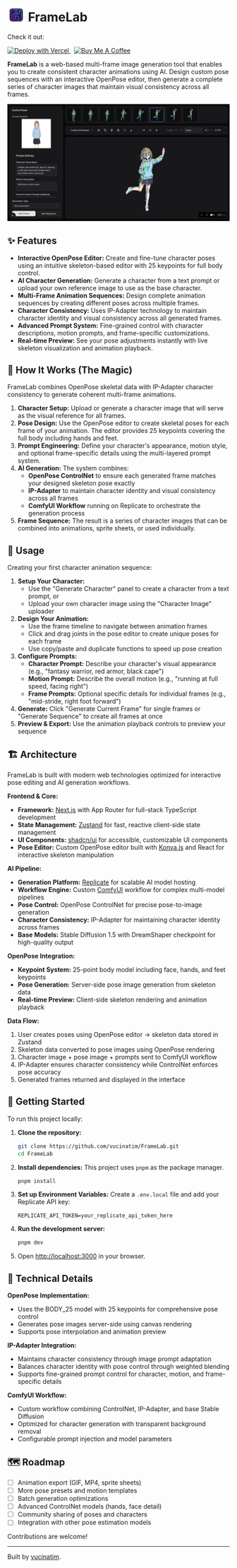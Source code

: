 # <img style="margin-bottom: -5px;" src="public/logo.png" alt="FrameLab Logo" width="40"/> FrameLab

Check it out:
<p>
  <a href="https://frame-lab-chi.vercel.app/" target="_blank" rel="noopener noreferrer">
    <img src="https://vercel.com/button" alt="Deploy with Vercel" height="32" />
  </a>
  &nbsp;
  <a href="https://www.buymeacoffee.com/vucinatim" target="_blank" rel="noopener noreferrer">
    <img src="https://cdn.buymeacoffee.com/buttons/v2/default-yellow.png" alt="Buy Me A Coffee" height="30">
  </a>
</p>

**FrameLab** is a web-based multi-frame image generation tool that enables you to create consistent character animations using AI. Design custom pose sequences with an interactive OpenPose editor, then generate a complete series of character images that maintain visual consistency across all frames.

![FrameLab Screenshot](https://raw.githubusercontent.com/vucinatim/frame-lab/49674cd4a84e207233e025dde0e6935bf56d65ee/public/screenshot.png) 

## ✨ Features

* **Interactive OpenPose Editor:** Create and fine-tune character poses using an intuitive skeleton-based editor with 25 keypoints for full body control.
* **AI Character Generation:** Generate a character from a text prompt or upload your own reference image to use as the base character.
* **Multi-Frame Animation Sequences:** Design complete animation sequences by creating different poses across multiple frames.
* **Character Consistency:** Uses IP-Adapter technology to maintain character identity and visual consistency across all generated frames.
* **Advanced Prompt System:** Fine-grained control with character descriptions, motion prompts, and frame-specific customizations.
* **Real-time Preview:** See your pose adjustments instantly with live skeleton visualization and animation playback.

## 🤔 How It Works (The Magic)

FrameLab combines OpenPose skeletal data with IP-Adapter character consistency to generate coherent multi-frame animations.

1.  **Character Setup:** Upload or generate a character image that will serve as the visual reference for all frames.
2.  **Pose Design:** Use the OpenPose editor to create skeletal poses for each frame of your animation. The editor provides 25 keypoints covering the full body including hands and feet.
3.  **Prompt Engineering:** Define your character's appearance, motion style, and optional frame-specific details using the multi-layered prompt system.
4.  **AI Generation:** The system combines:
    * **OpenPose ControlNet** to ensure each generated frame matches your designed skeleton pose exactly
    * **IP-Adapter** to maintain character identity and visual consistency across all frames
    * **ComfyUI Workflow** running on Replicate to orchestrate the generation process
5.  **Frame Sequence:** The result is a series of character images that can be combined into animations, sprite sheets, or used individually.

## 🚀 Usage

Creating your first character animation sequence:

1.  **Setup Your Character:** 
    * Use the "Generate Character" panel to create a character from a text prompt, or
    * Upload your own character image using the "Character Image" uploader
2.  **Design Your Animation:**
    * Use the frame timeline to navigate between animation frames
    * Click and drag joints in the pose editor to create unique poses for each frame
    * Use copy/paste and duplicate functions to speed up pose creation
3.  **Configure Prompts:**
    * **Character Prompt:** Describe your character's visual appearance (e.g., "fantasy warrior, red armor, black cape")
    * **Motion Prompt:** Describe the overall motion (e.g., "running at full speed, facing right")
    * **Frame Prompts:** Optional specific details for individual frames (e.g., "mid-stride, right foot forward")
4.  **Generate:** Click "Generate Current Frame" for single frames or "Generate Sequence" to create all frames at once
5.  **Preview & Export:** Use the animation playback controls to preview your sequence

## 🏗️ Architecture

FrameLab is built with modern web technologies optimized for interactive pose editing and AI generation workflows.

**Frontend & Core:**
* **Framework:** [Next.js](https://nextjs.org/) with App Router for full-stack TypeScript development
* **State Management:** [Zustand](https://github.com/pmndrs/zustand) for fast, reactive client-side state management
* **UI Components:** [shadcn/ui](https://ui.shadcn.com/) for accessible, customizable UI components
* **Pose Editor:** Custom OpenPose editor built with [Konva.js](https://konvajs.org/) and React for interactive skeleton manipulation

**AI Pipeline:**
* **Generation Platform:** [Replicate](https://replicate.com/) for scalable AI model hosting
* **Workflow Engine:** Custom [ComfyUI](https://github.com/comfyanonymous/ComfyUI) workflow for complex multi-model pipelines
* **Pose Control:** OpenPose ControlNet for precise pose-to-image generation
* **Character Consistency:** IP-Adapter for maintaining character identity across frames
* **Base Models:** Stable Diffusion 1.5 with DreamShaper checkpoint for high-quality output

**OpenPose Integration:**
* **Keypoint System:** 25-point body model including face, hands, and feet keypoints
* **Pose Generation:** Server-side pose image generation from skeleton data
* **Real-time Preview:** Client-side skeleton rendering and animation playback

**Data Flow:**
1. User creates poses using OpenPose editor → skeleton data stored in Zustand
2. Skeleton data converted to pose images using OpenPose rendering
3. Character image + pose image + prompts sent to ComfyUI workflow
4. IP-Adapter ensures character consistency while ControlNet enforces pose accuracy
5. Generated frames returned and displayed in the interface

## 🔧 Getting Started

To run this project locally:

1.  **Clone the repository:**
    ```bash
    git clone https://github.com/vucinatim/FrameLab.git
    cd FrameLab
    ```

2.  **Install dependencies:**
    This project uses `pnpm` as the package manager.
    ```bash
    pnpm install
    ```

3.  **Set up Environment Variables:**
    Create a `.env.local` file and add your Replicate API key:
    ```
    REPLICATE_API_TOKEN=your_replicate_api_token_here
    ```

4.  **Run the development server:**
    ```bash
    pnpm dev
    ```

5.  Open [http://localhost:3000](http://localhost:3000) in your browser.

## 🎯 Technical Details

**OpenPose Implementation:**
* Uses the BODY_25 model with 25 keypoints for comprehensive pose control
* Generates pose images server-side using canvas rendering
* Supports pose interpolation and animation preview

**IP-Adapter Integration:**
* Maintains character consistency through image prompt adaptation
* Balances character identity with pose control through weighted blending
* Supports fine-grained prompt control for character, motion, and frame-specific details

**ComfyUI Workflow:**
* Custom workflow combining ControlNet, IP-Adapter, and base Stable Diffusion
* Optimized for character generation with transparent background removal
* Configurable prompt injection and model parameters

## 🗺️ Roadmap

* [ ] Animation export (GIF, MP4, sprite sheets)
* [ ] More pose presets and motion templates  
* [ ] Batch generation optimizations
* [ ] Advanced ControlNet models (hands, face detail)
* [ ] Community sharing of poses and characters
* [ ] Integration with other pose estimation models

Contributions are welcome!

---

Built by [vucinatim](https://github.com/vucinatim).
